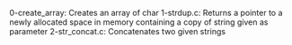 0-create_array: Creates an array of char
1-strdup.c: Returns a pointer to a newly allocated space in memory containing a copy of string given as parameter
2-str_concat.c: Concatenates two given strings
